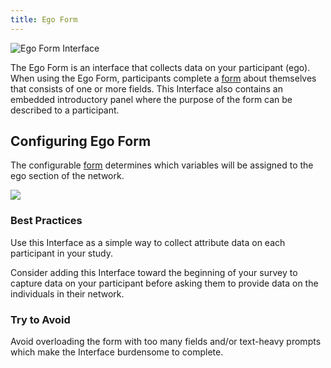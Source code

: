```yaml
---
title: Ego Form
---
```


<InterfaceSummary>

![Ego Form Interface](/assets/img/interface-documentation/ego-form/egoform-example.png)

<InterfaceMeta type="Ego Interpreter" creates="Ego attribute data" usesprompts="false">

</InterfaceMeta>

</InterfaceSummary>

The Ego Form is an interface that collects data on your participant (ego). When using the Ego Form, participants complete a [form](../key-concepts/forms) about themselves that consists of one or more fields. This Interface also contains an embedded introductory panel where the purpose of the form can be described to a participant.

## Configuring Ego Form

The configurable [form](../key-concepts/forms) determines which variables will be assigned to the ego section of the network.

![](/assets/img/interface-documentation/ego-form/architect-ego-form.png)

### Best Practices

<GoodPractice>

Use this Interface as a simple way to collect attribute data on each participant in your study.

</GoodPractice>

<GoodPractice>

Consider adding this Interface toward the beginning of your survey to capture data on your participant before asking them to provide data on the individuals in their network.

</GoodPractice>

### Try to Avoid

<BadPractice>

Avoid overloading the form with too many fields and/or text-heavy prompts which make the Interface burdensome to complete.

</BadPractice>
